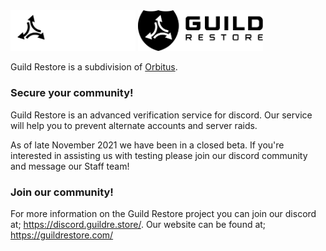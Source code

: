 <img width="200" src="https://github.com/GuildRestore/.github/blob/main/light/large.png#gh-dark-mode-only" alt="">
<img width="200" src="https://github.com/GuildRestore/.github/blob/main/dark/large.png#gh-light-mode-only" alt="">

Guild Restore is a subdivision of [Orbitus](https://orbitus.systems). 

### Secure your community!

Guild Restore is an advanced verification service for discord. Our service will help you to prevent alternate accounts and server raids.

As of late November 2021 we have been in a closed beta. If you're interested in assisting us with testing please join our discord community and message our Staff team!

### Join our community!

For more information on the Guild Restore project you can join our discord at; https://discord.guildre.store/.
Our website can be found at; https://guildrestore.com/
